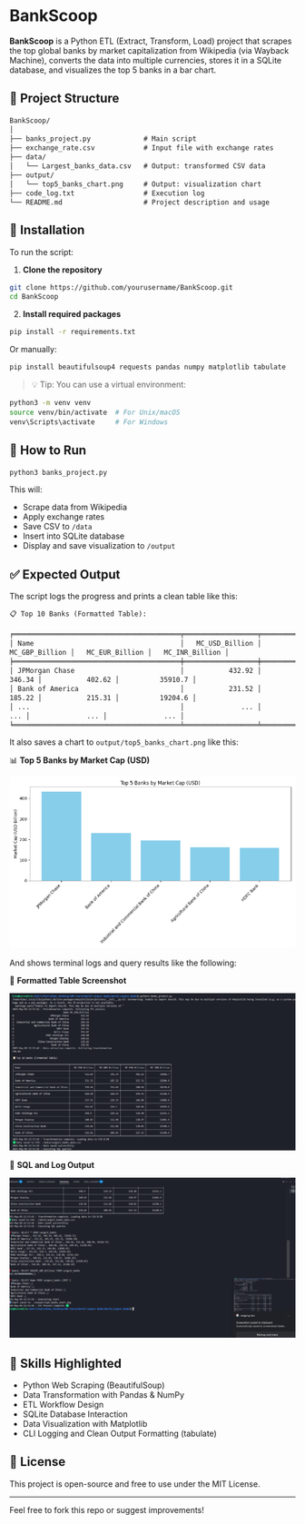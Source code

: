 # BankScoop

**BankScoop** is a Python ETL (Extract, Transform, Load) project that scrapes the top global banks by market capitalization from Wikipedia (via Wayback Machine), converts the data into multiple currencies, stores it in a SQLite database, and visualizes the top 5 banks in a bar chart.

## 📁 Project Structure

```
BankScoop/
│
├── banks_project.py             # Main script
├── exchange_rate.csv            # Input file with exchange rates
├── data/
│   └── Largest_banks_data.csv   # Output: transformed CSV data
├── output/
│   └── top5_banks_chart.png     # Output: visualization chart
├── code_log.txt                 # Execution log
└── README.md                    # Project description and usage
```

## 🔧 Installation

To run the script:

1. **Clone the repository**

```bash
git clone https://github.com/yourusername/BankScoop.git
cd BankScoop
```

2. **Install required packages**

```bash
pip install -r requirements.txt
```

Or manually:

```bash
pip install beautifulsoup4 requests pandas numpy matplotlib tabulate
```

> 💡 Tip: You can use a virtual environment:

```bash
python3 -m venv venv
source venv/bin/activate  # For Unix/macOS
venv\Scripts\activate     # For Windows
```

## 🚀 How to Run

```bash
python3 banks_project.py
```

This will:

* Scrape data from Wikipedia
* Apply exchange rates
* Save CSV to `/data`
* Insert into SQLite database
* Display and save visualization to `/output`

## ✅ Expected Output

The script logs the progress and prints a clean table like this:

```
📋 Top 10 Banks (Formatted Table):

╒═════════════════════════════════════════╤══════════════════╤══════════════════╤══════════════════╤══════════════════╕
│ Name                                    │   MC_USD_Billion │   MC_GBP_Billion │   MC_EUR_Billion │   MC_INR_Billion │
╞═════════════════════════════════════════╪══════════════════╪══════════════════╪══════════════════╪══════════════════╡
│ JPMorgan Chase                          │           432.92 │           346.34 │           402.62 │          35910.7 │
│ Bank of America                         │           231.52 │           185.22 │           215.31 │          19204.6 │
│ ...                                     │              ... │              ... │              ... │              ... │
╘═════════════════════════════════════════╧══════════════════╧══════════════════╧══════════════════╧══════════════════╛
```

It also saves a chart to `output/top5_banks_chart.png` like this:

📊 **Top 5 Banks by Market Cap (USD)**

![Chart Output](./output/top5_banks_chart.png)

And shows terminal logs and query results like the following:

📸 **Formatted Table Screenshot**

![Formatted Table Screenshot](./output/Screenshot%202025-05-05%20125822.png)

📸 **SQL and Log Output**

![SQL and Log Output](./output/Screenshot%202025-05-05%20125831.png)

## 🧠 Skills Highlighted

* Python Web Scraping (BeautifulSoup)
* Data Transformation with Pandas & NumPy
* ETL Workflow Design
* SQLite Database Interaction
* Data Visualization with Matplotlib
* CLI Logging and Clean Output Formatting (tabulate)

## 📄 License

This project is open-source and free to use under the MIT License.

---

Feel free to fork this repo or suggest improvements!
